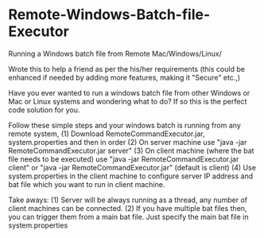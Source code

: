 # Remote-Windows-Batch-file-Executor
Running a Windows batch file from Remote Mac/Windows/Linux/

Wrote this to help a friend as per the his/her requirements (this could be enhanced if needed by adding more features, making it "Secure" etc.,)

Have you ever wanted to run a windows batch file from other Windows or Mac or Linux systems and wondering what to do?
If so this is the perfect code solution for you.

Follow these simple steps and your windows batch is running from any remote system,
(1) Download RemoteCommandExecutor.jar, system.properties and then in order
(2) On server machine use  "java -jar RemoteCommandExecutor.jar server" 
(3) On client machine (where the bat file needs to be executed) use  "java -jar RemoteCommandExecutor.jar client" or "java -jar RemoteCommandExecutor.jar" (default is client)
(4) Use system.properties in the client machine to configure server IP address and bat file which you want to run in client machine.


Take aways: 
(1) Server will be always running as a thread, any number of client machines can be connected.
(2) If you have multiple bat files then, you can trigger them from a main bat file. Just specify the main bat file in system.properties
